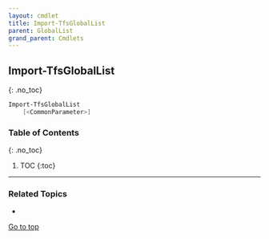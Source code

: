 ```yaml
---
layout: cmdlet
title: Import-TfsGlobalList
parent: GlobalList
grand_parent: Cmdlets
---
```

## Import-TfsGlobalList
{: .no_toc}



```powershell
Import-TfsGlobalList
    [<CommonParameter>]

```

### Table of Contents
{: .no_toc}

1. TOC
{:toc}

-----

### Related Topics

* 


[Go to top](#import-tfsgloballist)


